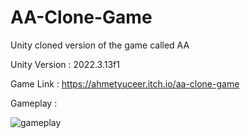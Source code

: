 # AA-Clone-Game
Unity cloned version of the game called AA

Unity Version : 2022.3.13f1

Game Link : https://ahmetyuceer.itch.io/aa-clone-game

Gameplay :

![gameplay](https://github.com/AhmetYuceer/AA-Clone-Game/assets/93636472/1d6843df-6e86-43fc-a8bc-2ab4e167b698)

